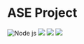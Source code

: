 # ASE Project

  ![Node js](https://img.shields.io/badge/Node.js-8.10-green.svg) ![](https://img.shields.io/badge/React-16.8.6-blueviolet.svg)       ![](https://img.shields.io/badge/Express.js-4.16-ce085a.svg)
  ![](https://img.shields.io/badge/Ubuntu-18.04-ff4e02.svg)
#
